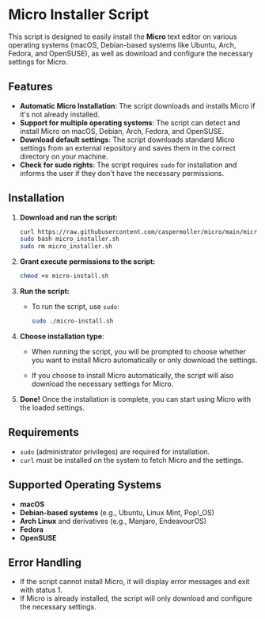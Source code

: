 # Micro Installer Script

This script is designed to easily install the **Micro** text editor on various operating systems (macOS, Debian-based systems like Ubuntu, Arch, Fedora, and OpenSUSE), as well as download and configure the necessary settings for Micro.

## Features

- **Automatic Micro Installation**: The script downloads and installs Micro if it's not already installed.
- **Support for multiple operating systems**: The script can detect and install Micro on macOS, Debian, Arch, Fedora, and OpenSUSE.
- **Download default settings**: The script downloads standard Micro settings from an external repository and saves them in the correct directory on your machine.
- **Check for sudo rights**: The script requires `sudo` for installation and informs the user if they don't have the necessary permissions.

## Installation

1. **Download and run the script:**

   ```bash
   curl https://raw.githubusercontent.com/caspermoller/micro/main/micro.sh -o micro_installer.sh 
   sudo bash micro_installer.sh
   sudo rm micro_installer.sh
   ```

2. **Grant execute permissions to the script:**

   ```bash
   chmod +x micro-install.sh
   ```

3. **Run the script:**

   - To run the script, use `sudo`:
   
     ```bash
     sudo ./micro-install.sh
     ```

4. **Choose installation type**:
   - When running the script, you will be prompted to choose whether you want to install Micro automatically or only download the settings.
   
   - If you choose to install Micro automatically, the script will also download the necessary settings for Micro.

5. **Done!** Once the installation is complete, you can start using Micro with the loaded settings.

## Requirements

- `sudo` (administrator privileges) are required for installation.
- `curl` must be installed on the system to fetch Micro and the settings.

## Supported Operating Systems

- **macOS**
- **Debian-based systems** (e.g., Ubuntu, Linux Mint, Pop!_OS)
- **Arch Linux** and derivatives (e.g., Manjaro, EndeavourOS)
- **Fedora**
- **OpenSUSE**

## Error Handling

- If the script cannot install Micro, it will display error messages and exit with status 1.
- If Micro is already installed, the script will only download and configure the necessary settings.
